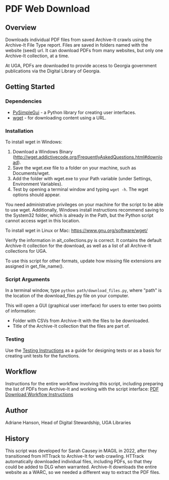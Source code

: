 # PDF Web Download

## Overview

Downloads individual PDF files from saved Archive-It crawls using the Archive-It File Type report.
Files are saved in folders named with the website (seed) url.
It can download PDFs from many websites, but only one Archive-It collection, at a time.

At UGA, PDFs are downloaded to provide access to Georgia government publications via the Digital Library of Georgia.


## Getting Started

### Dependencies

- [PySimpleGui](https://www.pysimplegui.org/en/latest/) - a Python library for creating user interfaces.
- [wget](https://www.gnu.org/software/wget/) - for downloading content using a URL. 

### Installation

To install wget in Windows:
1. Download a Windows Binary (<http://wget.addictivecode.org/FrequentlyAskedQuestions.html#download>).
2. Save the wget.exe file to a folder on your machine, such as Documents/wget.
3. Add the folder with wget.exe to your Path variable (under Settings, Environment Variables).
4. Test by opening a terminal window and typing `wget -h`. The wget options should appear.

You need administrative privileges on your machine for the script to be able to use wget. 
Additionally, Windows install instructions recommend saving to the System32 folder, 
which is already in the Path, but the Python script cannot access wget in this location.

To install wget in Linux or Mac: <https://www.gnu.org/software/wget/>

Verify the information in ait_collections.py is correct.
It contains the default Archive-It collection for the download,
as well as a list of all Archive-It collections for UGA.

To use this script for other formats, update how missing file extensions are assigned in get_file_name().

### Script Arguments

In a terminal window, type ```python path/download_files.py```,
where "path" is the location of the download_files.py file on your computer.

This will open a GUI (graphical user interface) for users to enter two points of information:
* Folder with CSVs from Archive-It with the files to be downloaded.
* Title of the Archive-It collection that the files are part of.

### Testing

Use the [Testing Instructions](documentation/testing_instructions.md) as a guide for designing tests
or as a basis for creating unit tests for the functions.

## Workflow

Instructions for the entire workflow involving this script,
including preparing the list of PDFs from Archive-It and working with the script interface:
[PDF Download Workflow Instructions](documentation/pdf_download_workflow_instructions.md)

## Author

Adriane Hanson, Head of Digital Stewardship, UGA Libraries

## History

This script was developed for Sarah Causey in MAGIL in 2022, after they transitioned from HTTrack to Archive-It for web crawling.
HTTrack automatically downloaded individual files, including PDFs, so that they could be added to DLG when warranted.
Archive-It downloads the entire website as a WARC, so we needed a different way to extract the PDF files.
